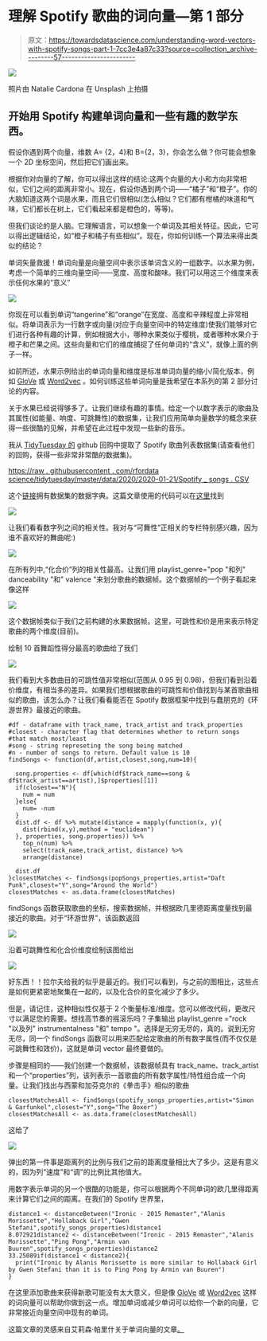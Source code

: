 # 理解 Spotify 歌曲的词向量—第 1 部分

> 原文：<https://towardsdatascience.com/understanding-word-vectors-with-spotify-songs-part-1-7cc3e4a87c33?source=collection_archive---------57----------------------->

![](img/ce5d3165d6038db17be769c5dee6f0d3.png)

照片由 Natalie Cardona 在 Unsplash 上拍摄

## 开始用 Spotify 构建单词向量和一些有趣的数学东西。

假设你遇到两个向量，维数 A= {2，4}和 B={2，3}，你会怎么做？你可能会想象一个 2D 坐标空间，然后把它们画出来。

根据你对向量的了解，你可以得出这样的结论:这两个向量的大小和方向非常相似，它们之间的距离非常小。现在，假设你遇到两个词——“橘子”和“橙子”。你的大脑知道这两个词是水果，而且它们很相似(怎么相似？它们都有柑橘的味道和气味，它们都长在树上，它们看起来都是橙色的，等等)。

但我们谈论的是人脑。它理解语言，可以想象一个单词及其相关特征。因此，它可以得出逻辑结论，如“橙子和橘子有些相似”。现在，你如何训练一个算法来得出类似的结论？

单词矢量救援！单词向量是向量空间中表示该单词含义的一组数字。以水果为例，考虑一个简单的三维向量空间——宽度、高度和酸味。我们可以用这三个维度来表示任何水果的“意义”

![](img/12f8447fa79b881a2d767aa3d6e11b71.png)

你现在可以看到单词“tangerine”和“orange”在宽度、高度和辛辣程度上非常相似。将单词表示为一行数字或向量(对应于向量空间中的特定维度)使我们能够对它们进行各种有趣的计算，例如根据大小，哪种水果类似于樱桃，或者哪种水果介于橙子和芒果之间。这些向量和它们的维度捕捉了任何单词的“含义”，就像上面的例子一样。

如前所述，水果示例给出的单词向量和维度是标准单词向量的缩小/简化版本，例如 [GloVe](https://nlp.stanford.edu/projects/glove/) 或 [Word2vec](https://en.wikipedia.org/wiki/Word2vec) 。如何训练这些单词向量是我希望在本系列的第 2 部分讨论的内容。

关于水果已经说得够多了。让我们继续有趣的事情。给定一个以数字表示的歌曲及其属性(如能量、响度、可跳舞性)的数据集，让我们应用简单向量数学的概念来获得一些很酷的见解，并希望在此过程中发现一些新的音乐。

我从 [TidyTuesday 的](https://github.com/rfordatascience/tidytuesday) github 回购中提取了 Spotify 歌曲列表数据集(请查看他们的回购，获得一些非常非常酷的数据集)。

[https://raw . githubusercontent . com/rfordata science/tidytuesday/master/data/2020/2020-01-21/Spotify _ songs . CSV](https://raw.githubusercontent.com/rfordatascience/tidytuesday/master/data/2020/2020-01-21/spotify_songs.csv)

这个[链接](https://github.com/rfordatascience/tidytuesday/tree/master/data/2020/2020-01-21)拥有数据集的数据字典。这篇文章使用的代码可以在[这里](https://github.com/pawar30/spotifySongFinder)找到

![](img/23d95cbb23593c1ea3bf6114ba64662b.png)

让我们看看数字列之间的相关性。我对与“可舞性”正相关的专栏特别感兴趣，因为谁不喜欢好的舞曲呢:)

![](img/2323a9b85ed8a3e21d28f7d5d9015970.png)

在所有列中,“化合价”列的相关性最高。让我们用 playlist_genre="pop "和列" danceability "和" valence "来划分歌曲的数据帧。这个数据帧的一个例子看起来像这样

![](img/bdd2d819034d08902268dad81a7b8900.png)

这个数据帧类似于我们之前构建的水果数据帧。这里，可跳性和价是用来表示特定歌曲的两个维度(目前)。

绘制 10 首舞蹈性得分最高的歌曲给了我们

![](img/f64f9413fd7b17f2fdf31fefff6c83bb.png)

我们看到大多数曲目的可跳性值非常相似(范围从 0.95 到 0.98)，但我们看到沿着价维度，有相当多的差异。如果我们想根据歌曲的可跳性和价值找到与某首歌曲相似的歌曲，该怎么办？让我们看看能否在 Spotify 数据框架中找到与蠢朋克的《环游世界》最接近的歌曲。

```
#df - dataframe with track_name, track_artist and track_properties
#closest - character flag that determines whether to return songs 
#that match most/least
#song - string represeting the song being matched
#n - number of songs to return. Default value is 10
findSongs <- function(df,artist,closest,song,num=10){

  song.properties <- df[which(df$track_name==song & df$track_artist==artist),]$properties[[1]]
  if(closest=="N"){
    num = num
  }else{
    num= -num
  }
  dist.df <- df %>% mutate(distance = mapply(function(x, y){
    dist(rbind(x,y),method = "euclidean")
  }, properties, song.properties)) %>%
    top_n(num) %>%
    select(track_name,track_artist, distance) %>%
    arrange(distance) 

  dist.df
}closestMatches <- findSongs(popSongs_properties,artist="Daft Punk",closest="Y",song="Around the World")
closestMatches <- as.data.frame(closestMatches)
```

findSongs 函数获取歌曲的坐标，搜索数据帧，并根据欧几里德距离度量找到最接近的歌曲。对于“环游世界”，该函数返回

![](img/dc68b063392e962bb4372c916b12e263.png)

沿着可跳舞性和化合价维度绘制该图给出

![](img/0f5926598ea4d2ad63ea32b78acd408f.png)

好东西！！拉尔夫给我的似乎是最近的。我们可以看到，与之前的图相比，这些点是如何更紧密地聚集在一起的，以及化合价的变化减少了多少。

但是，请记住，这种相似性仅基于 2 个衡量标准/维度。您可以修改代码，更改尺寸以满足您的需要。想找高节奏的摇滚乐吗？子集输出 playlist_genre ="rock "以及列" instrumentalness "和" tempo "。选择是无穷无尽的，真的。说到无穷无尽，同一个 findSongs 函数可以用来匹配给定歌曲的所有数字属性(而不仅仅是可跳舞性和效价)，这就是单词 vector 最终要做的。

步骤是相同的——我们创建一个数据帧，该数据帧具有 track_name、track_artist 和一个“properties”列，该列表示一首歌曲的所有数字属性/特性组合成一个向量。让我们找出与西蒙和加芬克尔的《拳击手》相似的歌曲

```
closestMatchesAll <- findSongs(spotify_songs_properties,artist="Simon & Garfunkel",closest="Y",song="The Boxer")
closestMatchesAll <- as.data.frame(closestMatchesAll)
```

这给了

![](img/3b78d673ca48b684dcaf95c7b2c8c2a4.png)

弹出的第一件事是距离列的比例与我们之前的距离度量相比大了多少。这是有意义的，因为列“速度”和“调”的比例比其他值大。

用数字表示单词的另一个很酷的功能是，你可以根据两个不同单词的欧几里得距离来计算它们之间的距离。在我们的 Spotify 世界里，

```
distance1 <- distanceBetween("Ironic - 2015 Remaster","Alanis Morissette","Hollaback Girl","Gwen Stefani",spotify_songs_properties)distance1
8.072921distance2 <- distanceBetween("Ironic - 2015 Remaster","Alanis Morissette","Ping Pong","Armin van Buuren",spotify_songs_properties)distance2
33.25089if(distance1 < distance2){
  print("Ironic by Alanis Morissette is more similar to Hollaback Girl by Gwen Stefani than it is to Ping Pong by Armin van Buuren")
}
```

在这里添加歌曲来获得新歌可能没有太大意义，但是像 [GloVe](https://nlp.stanford.edu/projects/glove/) 或 [Word2vec](https://en.wikipedia.org/wiki/Word2vec) 这样的词向量可以帮助你做到这一点。增加单词或减少单词可以给你一个新的向量，它非常接近向量空间中现有的单词。

这篇文章的灵感来自艾莉森·帕里什关于单词向量的文章[。](https://gist.github.com/aparrish/2f562e3737544cf29aaf1af30362f469)